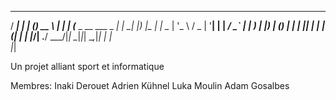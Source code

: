    _____                  _   _ _____      _ 
  / ____|                | | (_)  __ \    | |
 | (___  _ __   ___  _ __| |_ _| |__) |_ _| |
  \___ \| '_ \ / _ \| '__| __| |  ___/ _` | |
  ____) | |_) | (_) | |  | |_| | |  | (_| | |
 |_____/| .__/ \___/|_|   \__|_|_|   \__,_|_|
        | |                                  
        |_|                                  

Un projet alliant sport et informatique

Membres:
Inaki Derouet
Adrien Kühnel
Luka Moulin
Adam Gosalbes
